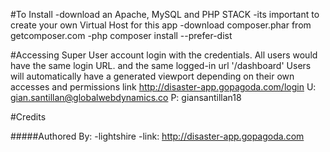 
#To Install
	-download an Apache, MySQL and PHP STACK
	-its important to create your own Virtual Host for this app
	-download composer.phar from getcomposer.com
	-php composer install --prefer-dist

#Accessing Super User account
	login with the credentials.
	All users would have the same login URL. and the same logged-in url '/dashboard'
	Users will automatically have a generated viewport depending on their own accesses and permissions
	link http://disaster-app.gopagoda.com/login
	U: gian.santillan@globalwebdynamics.co
	P: giansantillan18

#Credits

#####Authored By:
	-lightshire
	-link: http://disaster-app.gopagoda.com